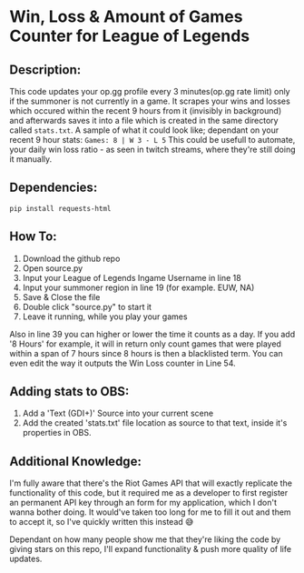 # Win, Loss & Amount of Games Counter for League of Legends
## Description:
This code updates your op.gg profile every 3 minutes(op.gg rate limit) only if the summoner is not currently in a game. It scrapes your wins and losses which occured within the recent 9 hours from it (invisibly in background) and afterwards saves it into a file which is created in the same directory called ``stats.txt``. A sample of what it could look like; dependant on your recent 9 hour stats: ``Games: 8 | W 3 - L 5``
This could be usefull to automate, your daily win loss ratio - as seen in twitch streams, where they're still doing it manually.

## Dependencies:

	pip install requests-html

## How To:
1. Download the github repo
2. Open source.py
3. Input your League of Legends Ingame Username in line 18
4. Input your summoner region in line 19 (for example. EUW, NA)
5. Save & Close the file
6. Double click "source.py" to start it
7. Leave it running, while you play your games

Also in line 39 you can higher or lower the time it counts as a day. If you add '8 Hours' for example, it will in return only count games that were played within a span of 7 hours since 8 hours is then a blacklisted term. You can even edit the way it outputs the Win Loss counter in Line 54.

## Adding stats to OBS:
1. Add a 'Text (GDI+)' Source into your current scene
2. Add the created 'stats.txt' file location as source to that text, inside it's properties in OBS.

## Additional Knowledge:
I'm fully aware that there's the Riot Games API that will exactly replicate the functionality of this code, but it required me as a developer to first register an permanent API key through an form for my application, which I don't wanna bother doing. It would've taken too long for me to fill it out and them to accept it, so I've quickly written this instead 😅

Dependant on how many people show me that they're liking the code by giving stars on this repo, I'll expand functionality & push more quality of life updates.
